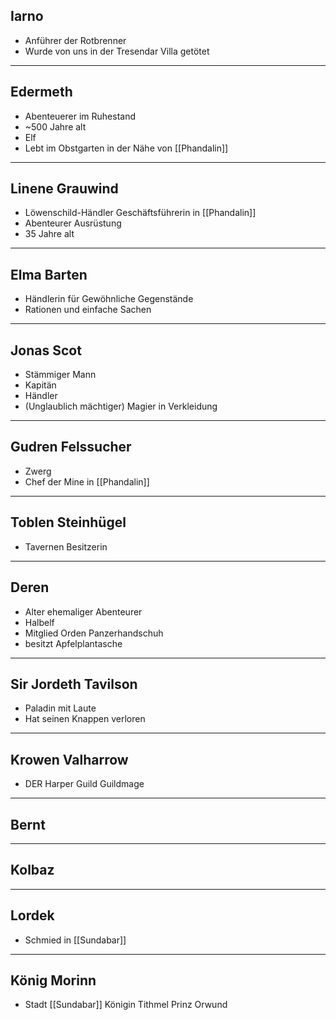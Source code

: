 ## Iarno
- Anführer der Rotbrenner
- Wurde von uns in der Tresendar Villa getötet

---
## Edermeth
- Abenteuerer im Ruhestand
- ~500 Jahre alt
- Elf
- Lebt im Obstgarten in der Nähe von [[Phandalin]]

---
## Linene Grauwind
- Löwenschild-Händler Geschäftsführerin in [[Phandalin]]
- Abenteurer Ausrüstung
- 35 Jahre alt

---
## Elma Barten
- Händlerin für Gewöhnliche Gegenstände
- Rationen und einfache Sachen

---
## Jonas Scot
- Stämmiger Mann
- Kapitän
- Händler
- (Unglaublich mächtiger) Magier in Verkleidung

---
## Gudren Felssucher
- Zwerg
- Chef der Mine in [[Phandalin]]

---
## Toblen Steinhügel
- Tavernen Besitzerin

---
## Deren
- Alter ehemaliger Abenteurer
- Halbelf
- Mitglied Orden Panzerhandschuh
- besitzt Apfelplantasche

---
## Sir Jordeth Tavilson
- Paladin mit Laute
- Hat seinen Knappen verloren

---
## Krowen Valharrow
- DER Harper Guild Guildmage

---

## Bernt

---

## Kolbaz

---

## Lordek

- Schmied in [[Sundabar]]
---

## König Morinn
- Stadt [[Sundabar]]
Königin Tithmel
Prinz Orwund
